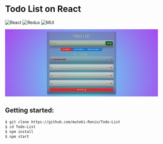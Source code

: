 # Todo List on React
![React](https://img.shields.io/badge/React-20232A?style=for-the-badge&logo=react&logoColor=61DAFB)
![Redux](https://img.shields.io/badge/Redux-593D88?style=for-the-badge&logo=redux&logoColor=white)
![MUI](https://img.shields.io/badge/Material--UI-0081CB?style=for-the-badge&logo=material-ui&logoColor=white)

![Todo List preview image](./creenshot_readme.jpg)

## Getting started:

```
$ git clone https://github.com/muteki-Ronin/Todo-List
$ cd Todo-List
$ npm install
$ npm start
```
